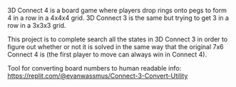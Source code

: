 3D Connect 4 is a board game where players drop rings onto pegs to form 4 in a row in a 4x4x4 grid. 
3D Connect 3 is the same but trying to get 3 in a row in a 3x3x3 grid.

This project is to complete search all the states in 3D Connect 3 in order to figure out whether or not it is solved in the same way that the original 7x6 Connect 4 is (the first player to move can always win in Connect 4).

Tool for converting board numbers to human readable info: https://replit.com/@evanwassmus/Connect-3-Convert-Utility